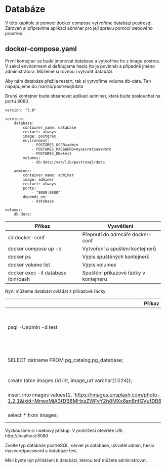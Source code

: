 # Databáze

V této kapitole si pomocí docker compose vytvoříme databázi postresql. Zároveň si připravíme aplikaci adminer pro její
správu pomocí webového prostředí.

## docker-compose.yaml
První kontejner se bude jmenovat database a vytvoříme ho z image postres. V sekci environment si definujeme heslo (to je povinné) 
a případně jméno administrátora. Můžeme si rovnou i vytvořit databázi.

Aby nám databáze přežila restart, tak si vytvoříme volume db-data. Ten napapujeme do /var/lib/postresql/data

Druhý kontejner bude obsahovat aplikaci adminer, která bude poslouchat na portu 8080.

```
version: "3.8"

services:
    database:
        container_name: database
        restart: always
        image: postgres
        environment:
            - POSTGRES_USER=admin
            - POSTGRES_PASSWORD=mysecretpassword
            - POSTGRES_DB=test
        volumes:
            - db-data:/var/lib/postresql/data

    adminer:
        container_name: adminer
        image: adminer
        restart: always
        ports:
            - "8080:8080"
        depends_on:
            - database

volumes:
    db-data:
```

| Příkaz                               | Vysvětlení                            |
|--------------------------------------|---------------------------------------|
| cd docker-conf                       | Přepnutí do adresáře docker-conf      |
| docker compose up -d                 | Vytvoření a spuštění kontejnerů       |
| docker ps                            | Výpis spuštěných kontejnerů           |
| docker volume list                   | Výpis volumes                         |
| docker exec -it database /bin/bash   | Spuštění příkazové řádky v kontejneru | 

Nyní můžeme databázi ovládat z příkazové řádky

| Příkaz                                                                                                                                                                                                 | Vysvětlení                                       |
|--------------------------------------------------------------------------------------------------------------------------------------------------------------------------------------------------------|--------------------------------------------------|
| psql -Uadmin -d test                                                                                                                                                                                   | Přihlášení do databáze test pod uživatelem admin |
| SELECT datname FROM pg_catalog.pg_database;                                                                                                                                                            | Výpis databází. Případně lze zadat \l            |
| create table images (id int, image_url varchar(1024));                                                                                                                                                 | Vytvoření tabulky                                |
| insert into images values(1, 'https://images.unsplash.com/photo-1533450718592-29d45635f0a9?ixlib=rb-1.2.1&ixid=MnwxMjA3fDB8MHxzZWFyY2h8MXx8anBnfGVufDB8fDB8fA%3D%3D&auto=format&fit=crop&w=500&q=60'); | Vložení řádku do tabulky                         | 
| select * from images;                                                                                                                                                                                  | Výpis tabulky                                    |

Vyzkoušíme si i webový přístup. V prohlížeči otevřete URL http://localhost:8080

Zvolte typ databáze postreSQL, server je database, uživatel admin, heslo mysecretpassword a databáze test.

Měli byste být přihlášeni k databázi, kterou teď můžete administrovat.